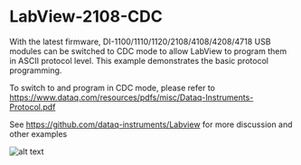 # LabView-2108-CDC

With the latest firmware, DI-1100/1110/1120/2108/4108/4208/4718 USB modules can be switched to CDC mode to allow LabView to program them in ASCII protocol level. This example demonstrates the basic protocol programming.

To switch to and program in CDC mode, please refer to https://www.dataq.com/resources/pdfs/misc/Dataq-Instruments-Protocol.pdf

See https://github.com/dataq-instruments/Labview for more discussion and other examples

![alt text](https://www.dataq.com/resources/repository/labviewcdc.png "ScreenCapture")
